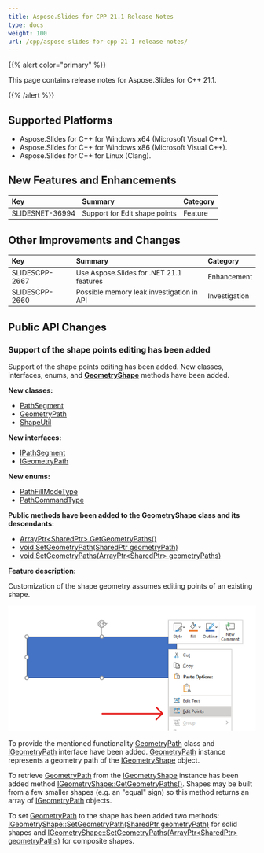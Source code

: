 ```yaml
---
title: Aspose.Slides for CPP 21.1 Release Notes
type: docs
weight: 100
url: /cpp/aspose-slides-for-cpp-21-1-release-notes/
---
```


{{% alert color="primary" %}} 

This page contains release notes for Aspose.Slides for C++ 21.1.

{{% /alert %}} 

## **Supported Platforms**
- Aspose.Slides for C++ for Windows x64 (Microsoft Visual C++).
- Aspose.Slides for C++ for Windows x86 (Microsoft Visual C++).
- Aspose.Slides for C++ for Linux (Clang).

## New Features and Enhancements
|**Key**|**Summary**|**Category**|
| :- | :- | :- |
|SLIDESNET-36994|Support for Edit shape points|Feature|

## Other Improvements and Changes
|**Key**|**Summary**|**Category**|
| :- | :- | :- |
|SLIDESCPP-2667|Use Aspose.Slides for .NET 21.1 features|Enhancement|
|SLIDESCPP-2660|Possible memory leak investigation in API|Investigation|

## **Public API Changes**

### Support of the shape points editing has been added

Support of the shape points editing has been added. New classes, interfaces, enums, and **[GeometryShape](https://apireference.aspose.com/slides/cpp/class/aspose.slides.geometry_shape)** methods have been added.

**New classes:**
- [PathSegment](https://apireference.aspose.com/slides/cpp/class/aspose.slides.path_segment/)
- [GeometryPath](https://apireference.aspose.com/slides/cpp/class/aspose.slides.geometry_path/)
- [ShapeUtil](https://apireference.aspose.com/slides/cpp/class/aspose.slides.util.shape_util/)

**New interfaces:**
- [IPathSegment](https://apireference.aspose.com/slides/cpp/class/aspose.slides.i_path_segment/)
- [IGeometryPath](https://apireference.aspose.com/slides/cpp/class/aspose.slides.i_geometry_path/)

**New enums:**
- [PathFillModeType](https://apireference.aspose.com/slides/cpp/namespace/aspose.slides#af7309cab11dea10b9a728a0931b3ca64)
- [PathCommandType](https://apireference.aspose.com/slides/cpp/namespace/aspose.slides#a7a193d4ddcc4d7f258928d2f05fe1a91)

**Public methods have been added to the GeometryShape class and its descendants:**  
- [ArrayPtr<SharedPtr<IGeometryPath>> GetGeometryPaths()](https://apireference.aspose.com/slides/cpp/class/aspose.slides.geometry_shape#a7f4a63d02e288a58232aa23aef0adce3)
- [void SetGeometryPath(SharedPtr<IGeometryPath> geometryPath)](https://apireference.aspose.com/slides/cpp/class/aspose.slides.geometry_shape#a75d772acba36b3a23c0ecf92ccd6ccfb)
- [void SetGeometryPaths(ArrayPtr<SharedPtr<IGeometryPath>> geometryPaths)](https://apireference.aspose.com/slides/cpp/class/aspose.slides.geometry_shape#abefd413e617579861c4ac9f380d686c6)

**Feature description:**

Customization of the shape geometry assumes editing points of an existing shape. 

![Edit shape points](1_editPoints_PP.png)

To provide the mentioned functionality [GeometryPath](https://apireference.aspose.com/slides/cpp/class/aspose.slides.geometry_path/) class and [IGeometryPath](https://apireference.aspose.com/slides/cpp/class/aspose.slides.i_geometry_path/) interface have been added. [GeometryPath](https://apireference.aspose.com/slides/cpp/class/aspose.slides.geometry_path/) instance represents a geometry path of the [IGeometryShape](https://apireference.aspose.com/slides/cpp/class/aspose.slides.i_geometry_shape/) object. 

To retrieve [GeometryPath](https://apireference.aspose.com/slides/cpp/class/aspose.slides.geometry_path/) from the [IGeometryShape](https://apireference.aspose.com/slides/cpp/class/aspose.slides.i_geometry_shape/) instance has been added method [IGeometryShape::GetGeometryPaths()](https://apireference.aspose.com/slides/cpp/class/aspose.slides.i_geometry_shape#a91c25d805702d632c17db86ca3b279c1). Shapes may be built from a few smaller shapes (e.g. an "equal" sign) so this method returns an array of [IGeometryPath](https://apireference.aspose.com/slides/cpp/class/aspose.slides.i_geometry_path/) objects. 

To set [GeometryPath](https://apireference.aspose.com/slides/cpp/class/aspose.slides.geometry_path/) to the shape has been added two methods:
[IGeometryShape::SetGeometryPath(SharedPtr<IGeometryPath> geometryPath)](https://apireference.aspose.com/slides/cpp/class/aspose.slides.i_geometry_shape#a350a80e5544519f5f840318f13ad7986) for solid shapes and [IGeometryShape::SetGeometryPaths(ArrayPtr<SharedPtr<IGeometryPath>> geometryPaths)](https://apireference.aspose.com/slides/cpp/class/aspose.slides.i_geometry_shape#a4b3837a4e393693b3ceaa0928181b750) for composite shapes.
